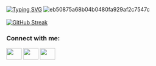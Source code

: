 
[![Typing SVG](https://readme-typing-svg.herokuapp.com?font=Fira+Code&size=40&duration=4500&pause=1000&color=FAFDFA&vCenter=true&width=600&height=100&lines=Hi+I'm+Eric+Yun;I+am+a+Software+Engineer;I+like+working+Full-Stack)](https://git.io/typing-svg)
![eb50875a68b04b0480fa929af2c7547c](https://user-images.githubusercontent.com/111465862/214511449-9e3ef5b5-a5f6-4ae4-ba2c-b78d1a13dee8.gif)
<br></br>
[![GitHub Streak](http://github-readme-streak-stats.herokuapp.com?user=ericsngyun&theme=horizon)](https://git.io/streak-stats)

<h3 align="left">Connect with me:</h3>
<p align="left">
<a href="https://www.twitter.com/ericsyun" target="blank"><img align="center" src="https://cdn.jsdelivr.net/npm/simple-icons@3.0.1/icons/twitter.svg" alt="" height="30" width="40" /></a>
<a href="https://www.linkedin.com/in/ericsungyun" target="blank"><img align="center" src="https://cdn.jsdelivr.net/npm/simple-icons@3.0.1/icons/linkedin.svg" alt="" height="30" width="40" /></a>
<a href="https://www.instagram.com/ericsyun" target="blank"><img align="center" src="https://cdn.jsdelivr.net/npm/simple-icons@3.0.1/icons/instagram.svg" alt="" height="30" width="40" /></a>
</p>
